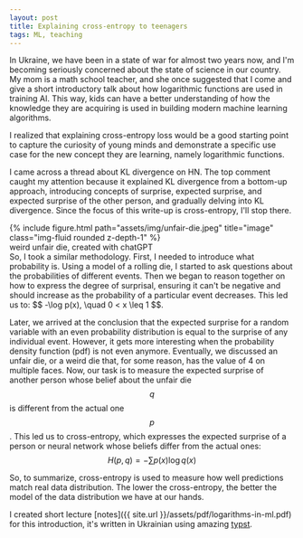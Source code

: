 ```yaml
---
layout: post
title: Explaining cross-entropy to teenagers
tags: ML, teaching
---
```


In Ukraine, we have been in a state of war for almost two years now, and I'm becoming seriously concerned about the state of science in our country. My mom is a math school teacher, and she once suggested that I come and give a short introductory talk about how logarithmic functions are used in training AI. This way, kids can have a better understanding of how the knowledge they are acquiring is used in building modern machine learning algorithms.

I realized that explaining cross-entropy loss would be a good starting point to capture the curiosity of young minds and demonstrate a specific use case for the new concept they are learning, namely logarithmic functions.

I came across a thread about KL divergence on HN. The top comment caught my attention because it explained KL divergence from a bottom-up approach, introducing concepts of surprise, expected surprise, and expected surprise of the other person, and gradually delving into KL divergence. Since the focus of this write-up is cross-entropy, I'll stop there.

<div class="row justify-content-sm-center">
    <div class="col-sm-4">
        {% include figure.html path="assets/img/unfair-die.jpeg" title="image" class="img-fluid rounded z-depth-1" %}
    </div>
</div>
<div class="caption">
    weird unfair die, created with chatGPT
</div>
So, I took a similar methodology. First, I needed to introduce what probability is. Using a model of a rolling die, I started to ask questions about the probabilities of different events. Then we began to reason together on how to express the degree of surprisal, ensuring it can't be negative and should increase as the probability of a particular event decreases. This led us to: $$ -\log p(x), \quad 0 < x \leq 1 $$. 

Later, we arrived at the conclusion that the expected surprise for a random variable with an even probability distribution is equal to the surprise of any individual event. However, it gets more interesting when the probability density function (pdf) is not even anymore. Eventually, we discussed an unfair die, or a weird die that, for some reason, has the value of 4 on multiple faces. Now, our task is to measure the expected surprise of another person whose belief about the unfair die $$q$$ is different from the actual one $$p$$. This led us to cross-entropy, which expresses the expected surprise of a person or neural network whose beliefs differ from the actual ones: $$ H (p,q) = - \sum p(x) \log q(x) $$

So, to summarize, cross-entropy is used to measure how well predictions match real data distribution. The lower the cross-entropy, the better the model of the data distribution we have at our hands.

I created short lecture [notes]({{ site.url }}/assets/pdf/logarithms-in-ml.pdf) for this introduction, it's written in Ukrainian using amazing [typst](https://typst.app/).

